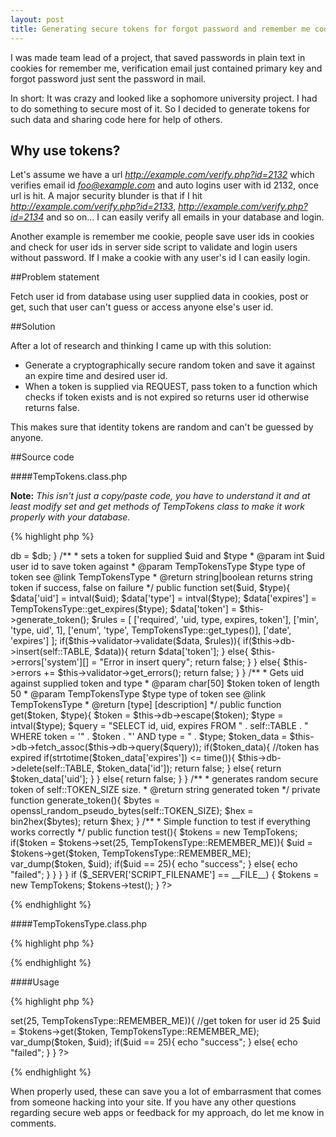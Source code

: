 ```yaml
---
layout: post
title: Generating secure tokens for forgot password and remember me cookie
---
```


I was made team lead of a project, that saved passwords in plain text in cookies for remember me, verification email just contained primary key and forgot password just sent the password in mail. 

In short: It was crazy and looked like a sophomore university project. I had to do something to secure most of it. So I decided to generate tokens for such data and sharing code here for help of others.

Why use tokens?
-----------

Let's assume we have a url *http://example.com/verify.php?id=2132* which verifies email id *foo@example.com* and auto logins user with id 2132, once url is hit. A major security blunder is that if I hit *http://example.com/verify.php?id=2133*, *http://example.com/verify.php?id=2134* and so on... I can easily verify all emails in your database and login.

Another example is remember me cookie, people save user ids in cookies and check for user ids in server side script to validate and login users without password. If I make a cookie with any user's id I can easily login.

##Problem statement

Fetch user id from database using user supplied data in cookies, post or get, such that user can't guess or access anyone else's user id.

##Solution

After a lot of research and thinking I came up with this solution:

- Generate a cryptographically secure random token and save it against an expire time and desired user id.
- When a token is supplied via REQUEST, pass token to a function which checks if token exists and is not expired so returns user id otherwise returns false.

This makes sure that identity tokens are random and can't be guessed by anyone.

##Source code

####TempTokens.class.php

**Note:** *This isn't just a copy/paste code, you have to understand it and at least modify set and get methods of TempTokens class to make it work properly with your database.*

{% highlight php %}
<?php
/**
 * This class sets and gets temporary authentication tokens for use in
 * remember me, forgot password and verification mail
 * @file TempTokens.class.php
 */
class TempTokens{
	
	const TABLE = "temp_tokens";
	const TOKEN_SIZE = 50;

	public function __construct($db){
		$this->db = $db;
	}
	/**
	 * sets a token for supplied $uid and $type
	 * @param int $uid  user id to save token against
	 * @param TempTokensType $type type of token see @link TempTokensType
	 * @return string|boolean returns string token if success, false on failure
	 */
	public function set($uid, $type){
		$data['uid'] = intval($uid);
		$data['type'] = intval($type);
		$data['expires'] =  TempTokensType::get_expires($type);
		$data['token'] = $this->generate_token();
		$rules = [
			['required', 'uid, type, expires, token'],
			['min', 'type, uid', 1],
			['enum', 'type', TempTokensType::get_types()],
			['date', 'expires']
		];
		if($this->validator->validate($data, $rules)){
			if($this->db->insert(self::TABLE, $data)){
				return $data['token'];
			}
			else{
				$this->errors['system'][] = "Error in insert query";
				return false;
			}
		}
		else{
			$this->errors += $this->validator->get_errors();
			return false;
		}
	}
	/**
	 * Gets uid against supplied token and type
	 * @param  char[50] $token token of length 50
	 * @param  TempTokensType $type  type of token see @link TempTokensType
	 * @return [type]        [description]
	 */
	public function get($token, $type){
		$token = $this->db->escape($token);
		$type = intval($type);
		$query = "SELECT id, uid, expires FROM " . self::TABLE . 
					" WHERE token = '" . $token . 
					"' AND type = " . $type;
		$token_data = $this->db->fetch_assoc($this->db->query($query));
		if($token_data){
			//token has expired
			if(strtotime($token_data['expires']) <= time()){
				$this->db->delete(self::TABLE, $token_data['id']);
				return false;
			}
			else{
				return $token_data['uid'];
			}
		}
		else{
			return false;
		}
	}
	/**
	 * generates random secure token of self::TOKEN_SIZE size.
	 * @return string generated token
	 */
	private function generate_token(){
		$bytes = openssl_random_pseudo_bytes(self::TOKEN_SIZE);
    	$hex   = bin2hex($bytes);
    	return $hex;
	}

	/**
	 * Simple function to test if everything works correctly
	 */
	public function test(){
		$tokens = new TempTokens;
		if($token = $tokens->set(25, TempTokensType::REMEMBER_ME)){
			$uid = $tokens->get($token, TempTokensType::REMEMBER_ME);
			var_dump($token, $uid);
			if($uid == 25){
				echo "success";
			}
			else{
				echo "failed";
			}
		}
	}
} 

if ($_SERVER['SCRIPT_FILENAME'] == __FILE__) {
	$tokens = new TempTokens;
	$tokens->test();
}
?>
{% endhighlight %}

####TempTokensType.class.php

{% highlight php %}
<?php
class TempTokensType{
	const REMEMBER_ME = 1;
	const FORGOT_PASSWORD = 2;
	const VERIFICATION_EMAIL = 3;
	const CUSTOMER_ACTIVATION = 4;

	public static function get_expires($type){
		switch ($type) {
			case self::REMEMBER_ME:
				//see libs/helpers.php for this function's definition
				return date("Y-m-d H:i:s", strtotime("+30 days"));
				break;
			case self::FORGOT_PASSWORD:
				return date("Y-m-d H:i:s", strtotime("+1 hours"));
				break;
			case self::VERIFICATION_EMAIL:
				return date("Y-m-d H:i:s", strtotime("+2 years"));
				break;
			case self::CUSTOMER_ACTIVATION:
				return date("Y-m-d H:i:s", strtotime("+1 years"));
				break;
			default:
				return false;
				break;
		}
	}

	public static function get_types(){
		return [self::REMEMBER_ME , self::FORGOT_PASSWORD, self::VERIFICATION_EMAIL,self::CUSTOMER_ACTIVATION];
	}
}
?>
{% endhighlight %}

####Usage

{% highlight php %}
<?php
require_once "TempTokens.class.php";
require_once "TempTokensType.class.php";
require_once "Database.class.php";

$db = new Database($some, $params, $here);

$tokens = new TempTokens($db);
//set a token for user id 25
//send this token in urls and once they hit back use get method to get uid
if($token = $tokens->set(25, TempTokensType::REMEMBER_ME)){
	//get token for user id 25
	$uid = $tokens->get($token, TempTokensType::REMEMBER_ME);
	var_dump($token, $uid);
	if($uid == 25){
		echo "success";
	}
	else{
		echo "failed";
	}
}
?>

{% endhighlight %}

When properly used, these can save you a lot of embarrasment that comes from someone hacking into your site. If you have any other questions regarding secure web apps or feedback for my approach, do let me know in comments. 